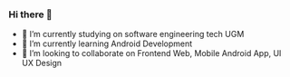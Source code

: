 ### Hi there 👋

<!--
**galihif/galihif** is a ✨ _special_ ✨ repository because its `README.md` (this file) appears on your GitHub profile.

Here are some ideas to get you started:

- 🔭 I’m currently studying on software engineering tech UGM
- 🌱 I’m currently learning Android Development
- 👯 I’m looking to collaborate on Frontend Web, Mobile Android App, UI UX Design
- 🤔 I’m looking for help with ...
- 💬 Ask me about ...
- 📫 How to reach me: ...
- 😄 Pronouns: ...
- ⚡ Fun fact: ...
-->
- 🔭 I’m currently studying on software engineering tech UGM
- 🌱 I’m currently learning Android Development
- 👯 I’m looking to collaborate on Frontend Web, Mobile Android App, UI UX Design

<!-- [![Anurag's GitHub stats](https://github-readme-stats.vercel.app/api?username=galihif)](https://github.com/anuraghazra/github-readme-stats) -->


